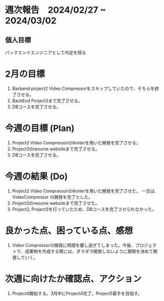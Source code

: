 # 週次報告　2024/02/27 ~ 2024/03/02

## 個人目標
バックエンドエンジニアとして内定を得る

# 2月の目標
1. Backend project2 Video Compressorをスキップしていたので、そちらを終了させる。
2. BackEnd Porject3まで完了させる。
3. DBコースを完了させる。


# 今週の目標 (Plan)
1. Project2 Video Compressorのtkinterを用いた開発を完了させる。
2. Project3のresume websiteまで完了させる。
3. DBコースを完了させる。


# 今週の結果 (Do)
1. Project2 Video Compressorのtkinterを用いた開発を完了させた。
一旦は、VideoCompressor の開発を完了とした。
2. Project3のresume websiteまで完了させた。
3. Project2, Project3を行っていたため、DBコースを完了させられなかった。


# 良かった点、困っている点、感想
1. Video Compressorの開発に時間を要し過ぎてしまった。今後、プロジェクトで、成果物を作成する際には、ダラダラ開発しないように期限を決めて開発していく。
 
# 次週に向けたか確認点、アクション
1. Project4開始する。3月中にProject4完了。Project5着手を目指す。